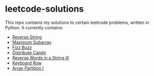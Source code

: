 # leetcode-solutions

This repo contains my solutions to certain leetcode problems, written in Python. It currently contains:
* [Reverse String]()
* [Maximum Subarray]()
* [Fizz Buzz]()
* [Distribute Candy]()
* [Reverse Words in a String III]()
* [Keyboard Row]()
* [Array Partition I]()
